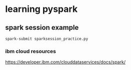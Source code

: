 # learning pyspark
## spark session example
```
spark-submit sparksession_practice.py
```

### ibm cloud resources
https://developer.ibm.com/clouddataservices/docs/spark/
